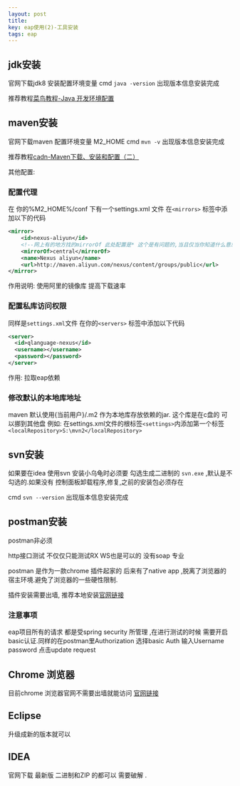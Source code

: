 ```yaml
---
layout: post
title: 
key: eap使用(2)-工具安装
tags: eap
---
```


## jdk安装

官网下载jdk8 安装配置环境变量 cmd `java -version` 出现版本信息安装完成

推荐教程[菜鸟教程-Java 开发环境配置](http://www.runoob.com/java/java-environment-setup.html) 

## maven安装

官网下载maven 配置环境变量 M2_HOME cmd `mvn -v` 出现版本信息安装完成

推荐教程[cadn-Maven下载、安装和配置（二）](http://blog.csdn.net/jiuqiyuliang/article/details/45390313) 

其他配置:

### 配置代理

在 你的%M2_HOME%/conf 下有一个settings.xml 文件
在`<mirrors>` 标签中添加以下的代码
```xml
<mirror>
    <id>nexus-aliyun</id>
    <!--网上有的地方找的mirrorOf 此处配置是* 这个是有问题的,当且仅当你知道什么意思的时候你可以配置为*-->
    <mirrorOf>central</mirrorOf>
    <name>Nexus aliyun</name>
    <url>http://maven.aliyun.com/nexus/content/groups/public</url>
</mirror>
```
作用说明: 使用阿里的镜像库 提高下载速率

### 配置私库访问权限
同样是`settings.xml`文件
在你的`<servers>` 标签中添加以下代码

```xml
<server>
  <id>qlanguage-nexus</id>
  <username></username>
  <password></password>
</server>
```
作用: 拉取eap依赖

### 修改默认的本地库地址

maven 默认使用{当前用户}/.m2 作为本地库存放依赖的jar.
这个库是在c盘的
可以挪到其他盘
例如: 在settings.xml文件的根标签`<settings>`内添加第一个标签`<localRepository>S:\mvn2</localRepository>`


## svn安装

如果要在idea 使用svn 安装小乌龟时必须要 勾选生成二进制的 `svn.exe` ,默认是不勾选的.如果没有 控制面板卸载程序,修复,之前的安装包必须存在

cmd `svn --version` 出现版本信息安装完成


## postman安装

postman非必须

http接口测试 不仅仅只能测试RX  WS也是可以的 没有soap 专业

postman 是作为一款chrome 插件起家的 后来有了native app ,脱离了浏览器的宿主环境.避免了浏览器的一些硬性限制.

插件安装需要出墙,
推荐本地安装[官网链接](https://www.getpostman.com/)

### 注意事项
eap项目所有的请求 都是受spring security 所管理 ,在进行测试的时候 需要开启basic认证.同样的在postman里Authorization 
选择basic Auth 输入Username password 点击update request

## Chrome 浏览器

目前chrome 浏览器官网不需要出墙就能访问 [官网链接](http://www.google.cn/chrome/browser/desktop/index.html)


## Eclipse

升级成新的版本就可以 

## IDEA

官网下载 最新版 二进制和ZIP 的都可以 
需要破解 .







